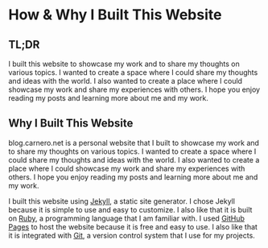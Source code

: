 # How & Why I Built This Website

## TL;DR

I built this website to showcase my work and to share my thoughts on various topics. I wanted to create a space where I could share my thoughts and ideas with the world. I also wanted to create a place where I could showcase my work and share my experiences with others. I hope you enjoy reading my posts and learning more about me and my work.

## Why I Built This Website

blog.carnero.net is a personal website that I built to showcase my work and to share my thoughts on various topics. I wanted to create a space where I could share my thoughts and ideas with the world. I also wanted to create a place where I could showcase my work and share my experiences with others. I hope you enjoy reading my posts and learning more about me and my work.

I built this website using [Jekyll](https://jekyllrb.com/), a static site generator. I chose Jekyll because it is simple to use and easy to customize. I also like that it is built on [Ruby](https://www.ruby-lang.org/en/), a programming language that I am familiar with. I used [GitHub Pages](https://pages.github.com/) to host the website because it is free and easy to use. I also like that it is integrated with [Git](https://git-scm.com/), a version control system that I use for my projects.
